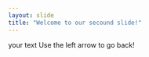 ```yaml
---
layout: slide
title: "Welcome to our secound slide!"
---
```

your text
Use the left arrow to go back!
